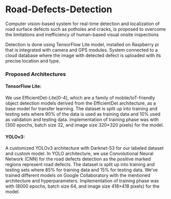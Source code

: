 # Road-Defects-Detection

Computer vision-based system for real-time detection and localization of road surface defects such as potholes and cracks, is proposed to overcome the limitations and inefficiency of human-based visual onsite inspections

Detection is done using TensorFlow Lite model, installed on Raspberry pi that is integrated with camera and GPS modules. System connected to a cloud database where the image with detected defect is uploaded with its precise location and type.



### Proposed Architectures

#### TensorFlow Lite:
We use EfficientDet-Lite[0-4], which are a family of mobile/IoT-friendly object detection models derived from the EfficientDet architecture, as a base model for transfer learning.
The dataset is split up into training and testing sets where 90% of the data is used as training data and 10% used as validation and testing data.
Implementation of training phase was with (300 epochs, batch size 32, and image size 320×320 pixels) for the model.

#### YOLOv3:
A customized YOLOv3 architecture with Darknet-53 for our labeled dataset and custom model.
In YOLO architecture, we use Convolutional Neural Network (CNN) for the road defects detection as the positive marked regions represent road defects.
The dataset is split up into training and testing sets where 85% for training data and 15% for testing data.
We’ve trained different models on Google Collaboratory with the mentioned architecture and hyperparameters.
Implementation of training phase was with (8000 epochs, batch size 64, and image size 418×418 pixels) for the model.
